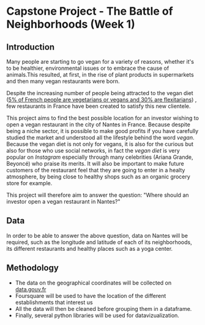 # Capstone Project - The Battle of Neighborhoods (Week 1)

## Introduction
Many people are starting to go vegan for a variety of reasons, whether it's to be healthier,
environmental issues or to embrace the cause of animals.This resulted, at first,
in the rise of plant products in supermarkets and then many vegan restaurants were born.

Despite the increasing number of people being attracted to the vegan diet
([5% of French people are vegetarians or vegans and 30% are flexitarians](https://www.vegactu.com/actualite/combien-de-vegetariens-et-de-vegans-en-france-25932/))
, few restaurants in France have been created to satisfy this new clientele.

This project aims to find the best possible location for an investor wishing to open a vegan
restaurant in the city of Nantes in France. Because despite being a niche sector, 
it is possible to make good profits if you have carefully studied the market 
and understood all the lifestyle behind the word _vegan_. Because the vegan diet is 
not only for vegans, it is also for the curious but also for those who use social networks,
in fact the _vegan diet_ is very popular on _Instagram_ especially through many celebrities
(Ariana Grande, Beyoncé) who praise its merits. It will also be important to make 
future customers of the restaurant feel that they are going to enter in a healty atmosphere, 
by being close to healthy shops such as an organic grocery store for example.

This project will therefore aim to answer the question: "Where should an investor open a vegan restaurant in Nantes?" 

## Data
In order to be able to answer the above question, data on Nantes will be required, 
such as the longitude and latitude of each of its neighborhoods, 
its different restaurants and healthy places such as a yoga center.


## Methodology
- The data on the geographical coordinates will be collected on [data.gouv.fr](https://www.data.gouv.fr/fr/datasets/quartiers-des-communes-de-nantes-metropole/) 
- Foursquare will be used to have the location of the different establishments that interest us 
- All the data will then be cleaned before grouping them in a dataframe.
- Finally, several python libraries will be used for datavizualization.
